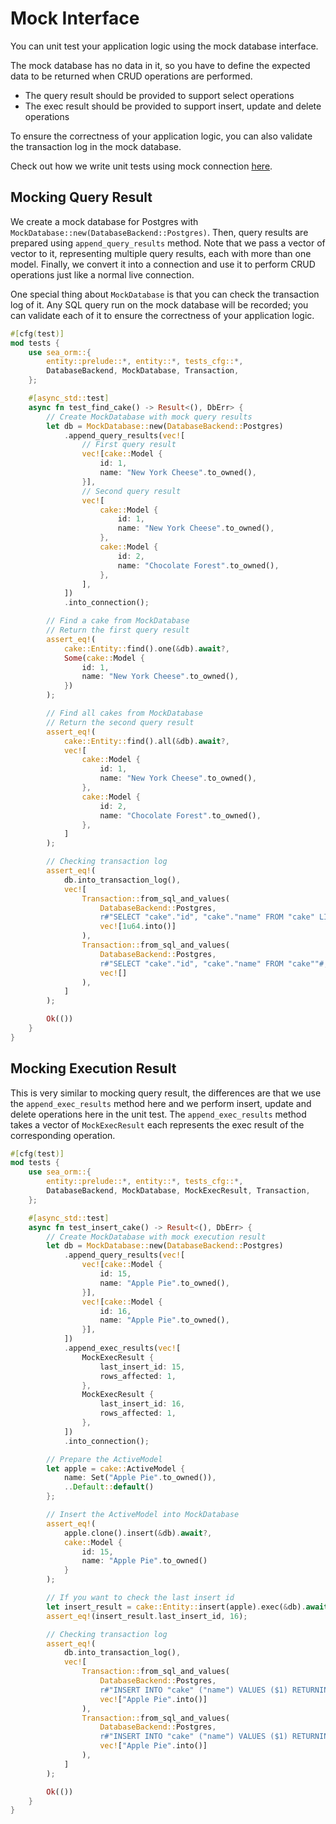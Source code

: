 # Mock Interface

You can unit test your application logic using the mock database interface.

The mock database has no data in it, so you have to define the expected data to be returned when CRUD operations are performed.
- The query result should be provided to support select operations
- The exec result should be provided to support insert, update and delete operations

To ensure the correctness of your application logic, you can also validate the transaction log in the mock database.

Check out how we write unit tests using mock connection [here](https://github.com/SeaQL/sea-orm/blob/master/src/executor/paginator.rs#L159).

## Mocking Query Result

We create a mock database for Postgres with `MockDatabase::new(DatabaseBackend::Postgres)`. Then, query results are prepared using `append_query_results` method. Note that we pass a vector of vector to it, representing multiple query results, each with more than one model. Finally, we convert it into a connection and use it to perform CRUD operations just like a normal live connection.

One special thing about `MockDatabase` is that you can check the transaction log of it. Any SQL query run on the mock database will be recorded; you can validate each of it to ensure the correctness of your application logic.

```rust
#[cfg(test)]
mod tests {
    use sea_orm::{
        entity::prelude::*, entity::*, tests_cfg::*,
        DatabaseBackend, MockDatabase, Transaction,
    };

    #[async_std::test]
    async fn test_find_cake() -> Result<(), DbErr> {
        // Create MockDatabase with mock query results
        let db = MockDatabase::new(DatabaseBackend::Postgres)
            .append_query_results(vec![
                // First query result
                vec![cake::Model {
                    id: 1,
                    name: "New York Cheese".to_owned(),
                }],
                // Second query result
                vec![
                    cake::Model {
                        id: 1,
                        name: "New York Cheese".to_owned(),
                    },
                    cake::Model {
                        id: 2,
                        name: "Chocolate Forest".to_owned(),
                    },
                ],
            ])
            .into_connection();

        // Find a cake from MockDatabase
        // Return the first query result
        assert_eq!(
            cake::Entity::find().one(&db).await?,
            Some(cake::Model {
                id: 1,
                name: "New York Cheese".to_owned(),
            })
        );

        // Find all cakes from MockDatabase
        // Return the second query result
        assert_eq!(
            cake::Entity::find().all(&db).await?,
            vec![
                cake::Model {
                    id: 1,
                    name: "New York Cheese".to_owned(),
                },
                cake::Model {
                    id: 2,
                    name: "Chocolate Forest".to_owned(),
                },
            ]
        );

        // Checking transaction log
        assert_eq!(
            db.into_transaction_log(),
            vec![
                Transaction::from_sql_and_values(
                    DatabaseBackend::Postgres,
                    r#"SELECT "cake"."id", "cake"."name" FROM "cake" LIMIT $1"#,
                    vec![1u64.into()]
                ),
                Transaction::from_sql_and_values(
                    DatabaseBackend::Postgres,
                    r#"SELECT "cake"."id", "cake"."name" FROM "cake""#,
                    vec![]
                ),
            ]
        );

        Ok(())
    }
}
```

## Mocking Execution Result

This is very similar to mocking query result, the differences are that we use the `append_exec_results` method here and we perform insert, update and delete operations here in the unit test. The `append_exec_results` method takes a vector of `MockExecResult` each represents the exec result of the corresponding operation.

```rust
#[cfg(test)]
mod tests {
    use sea_orm::{
        entity::prelude::*, entity::*, tests_cfg::*,
        DatabaseBackend, MockDatabase, MockExecResult, Transaction,
    };

    #[async_std::test]
    async fn test_insert_cake() -> Result<(), DbErr> {
        // Create MockDatabase with mock execution result
        let db = MockDatabase::new(DatabaseBackend::Postgres)
            .append_query_results(vec![
                vec![cake::Model {
                    id: 15,
                    name: "Apple Pie".to_owned(),
                }],
                vec![cake::Model {
                    id: 16,
                    name: "Apple Pie".to_owned(),
                }],
            ])
            .append_exec_results(vec![
                MockExecResult {
                    last_insert_id: 15,
                    rows_affected: 1,
                },
                MockExecResult {
                    last_insert_id: 16,
                    rows_affected: 1,
                },
            ])
            .into_connection();

        // Prepare the ActiveModel
        let apple = cake::ActiveModel {
            name: Set("Apple Pie".to_owned()),
            ..Default::default()
        };

        // Insert the ActiveModel into MockDatabase
        assert_eq!(
            apple.clone().insert(&db).await?,
            cake::Model {
                id: 15,
                name: "Apple Pie".to_owned()
            }
        );

        // If you want to check the last insert id
        let insert_result = cake::Entity::insert(apple).exec(&db).await?;
        assert_eq!(insert_result.last_insert_id, 16);

        // Checking transaction log
        assert_eq!(
            db.into_transaction_log(),
            vec![
                Transaction::from_sql_and_values(
                    DatabaseBackend::Postgres,
                    r#"INSERT INTO "cake" ("name") VALUES ($1) RETURNING "id", "name""#,
                    vec!["Apple Pie".into()]
                ),
                Transaction::from_sql_and_values(
                    DatabaseBackend::Postgres,
                    r#"INSERT INTO "cake" ("name") VALUES ($1) RETURNING "id""#,
                    vec!["Apple Pie".into()]
                ),
            ]
        );

        Ok(())
    }
}
```
